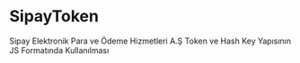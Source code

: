 # SipayToken

 Sipay Elektronik Para ve Ödeme Hizmetleri A.Ş Token ve Hash Key Yapısının JS Formatında Kullanılması
